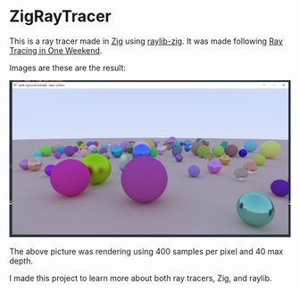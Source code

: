 # ZigRayTracer

This is a ray tracer made in [Zig](https://github.com/ziglang/zig) using [raylib-zig](https://github.com/Not-Nik/raylib-zig). It was made following [Ray Tracing in One Weekend](https://misterdanb.github.io/raytracinginrust/).

Images are these are the result:

![a beautiful ray-traced picture of spheres](https://github.com/NicEastvillage/ZigRayTracer/blob/9f2ade336ba475fe4479c350efdec9830876887b/130spheres400spp40depth.png)

The above picture was rendering using 400 samples per pixel and 40 max depth.

I made this project to learn more about both ray tracers, Zig, and raylib.